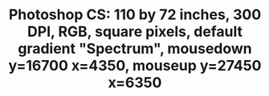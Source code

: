 ---
ee_id_thing: '143'
site: '1'
type: '2'
inv_num: 2010-047
add_credit:
url: 2010-047-photoshop-cs
title: 'Photoshop CS: 110 by 72 inches, 300 DPI, RGB, square pixels, default gradient
  "Spectrum", mousedown y=16700 x=4350, mouseup y=27450 x=6350'
year: '2010'
display_year: '2010'
medium: Chromogenic print
dims: 110 x 72 inches
pitch:
ps:
live_url:
youtube:
related_code:
imgs: photoshop-cs-2010-047-full-cropped-database-ropac.jpg
subheading:
download:
commission:
related:
layout: things-i-made
---